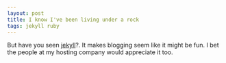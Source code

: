 ```yaml
--- 
layout: post
title: I know I've been living under a rock
tags: jekyll ruby
---
```

But have you seen [jekyll](http://wiki.github.com/mojombo/jekyll/install)?. It makes blogging seem like it might be fun. I bet the people at my hosting company would appreciate it too.
